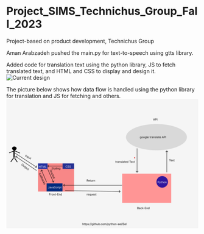 # Project_SIMS_Technichus_Group_Fall_2023
Project-based on  product development, Technichus Group
 
Aman Arabzadeh pushed the main.py for text-to-speech using gtts library.


 Added code for translation text using the python library, JS to fetch translated text, and HTML and CSS to display and design it. 
![Current design](https://github.com/AMAN-ARABZADEH/Project_SIMS_Technichus_Group/blob/main/Sk%C3%A4rmbild%202023-09-30%20142714.png)



The picture below shows how data flow is handled using the python library for translation and JS for fetching and others.
![Translation Process using Python](https://github.com/AMAN-ARABZADEH/Project_SIMS_Technichus_Group/blob/main/translation%20Process.png)
